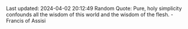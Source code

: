 Last updated: 2024-04-02 20:12:49
Random Quote: Pure, holy simplicity confounds all the wisdom of this world and the wisdom of the flesh. - Francis of Assisi